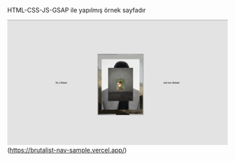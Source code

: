 HTML-CSS-JS-GSAP ile yapılmış örnek sayfadır

![Screenshot](./ss1.png)(https://brutalist-nav-sample.vercel.app/)